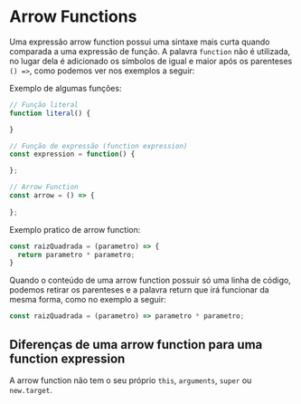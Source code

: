 # Arrow Functions

Uma expressão arrow function possui uma sintaxe mais curta quando comparada a uma expressão de função. A palavra `function` não é utilizada, no lugar dela é adicionado os símbolos de igual e maior após os parenteses `() =>`, como podemos ver nos exemplos a seguir:

Exemplo de algumas funções:

```js
// Função literal
function literal() {

}

// Função de expressão (function expression)
const expression = function() {

};

// Arrow Function
const arrow = () => {
    
};
```

Exemplo pratico de arrow function:

```js
const raizQuadrada = (parametro) => {
  return parametro * parametro;
}
```

Quando o conteúdo de uma arrow function possuir só uma linha de código, podemos retirar os parenteses e a palavra return que irá funcionar da mesma forma, como no exemplo a seguir:

```js
const raizQuadrada = (parametro) => parametro * parametro;
```

## Diferenças de uma arrow function para uma function expression

A arrow function não tem o seu próprio `this`, `arguments`, `super` ou `new.target`.
